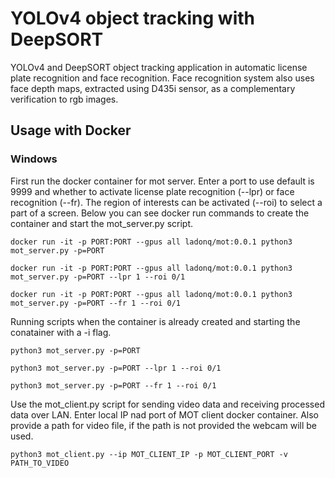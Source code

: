 # YOLOv4 object tracking with DeepSORT

YOLOv4 and DeepSORT object tracking application in automatic license plate recognition and face recognition. Face recognition system also uses face depth maps, 
extracted using D435i sensor, as a complementary verification to rgb images.

## Usage with Docker

### Windows

First run the docker container for mot server. Enter a port to use default is 9999 and whether to activate license plate recognition (--lpr) or face recognition (--fr).
The region of interests can be activated (--roi) to select a part of a screen. Below you can see docker run commands to create the container and start the mot_server.py
script.

```
docker run -it -p PORT:PORT --gpus all ladonq/mot:0.0.1 python3 mot_server.py -p=PORT

docker run -it -p PORT:PORT --gpus all ladonq/mot:0.0.1 python3 mot_server.py -p=PORT --lpr 1 --roi 0/1

docker run -it -p PORT:PORT --gpus all ladonq/mot:0.0.1 python3 mot_server.py -p=PORT --fr 1 --roi 0/1
```

Running scripts when the container is already created and starting the conatainer with a -i flag.

```
python3 mot_server.py -p=PORT

python3 mot_server.py -p=PORT --lpr 1 --roi 0/1

python3 mot_server.py -p=PORT --fr 1 --roi 0/1
```

Use the mot_client.py script for sending video data and receiving processed data over LAN. Enter local IP nad port of MOT client docker container.
Also provide a path for video file, if the path is not provided the webcam will be used.

```
python3 mot_client.py --ip MOT_CLIENT_IP -p MOT_CLIENT_PORT -v PATH_TO_VIDEO
```